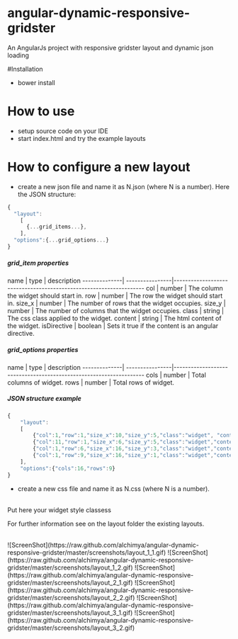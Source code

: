# angular-dynamic-responsive-gridster
An AngularJs project with responsive gridster layout and dynamic json loading

#Installation
- bower install

# How to use
- setup source code on your IDE
- start index.html and try the example layouts

# How to configure a new layout
- create a new json file and name it as N.json (where N is a number). Here the JSON structure:

```javascript
{
  "layout":
    [
      {...grid_items...},
    ],
  "options":{...grid_options...}
}
```

<h5>grid_item properties</h5>
   name       |     type        |   description    
--------------| ----------------|-------------------------------------------------------------------
col           | number          | The column the widget should start in.
row           | number          | The row the widget should start in.
size_x        | number          | The number of rows that the widget occupies.
size_y        | number          | The number of columns that the widget occupies.
class         | string          | The css class applied to the widget.
content       | string          | The html content of the widget.
isDirective   | boolean         | Sets it true if the content is an angular directive.

<h5>grid_options properties</h5>
   name       |     type        |   description    
--------------| ----------------|-------------------------------------------------------------------
cols          | number          | Total columns of widget.
rows          | number          | Total rows of widget.

<h5>JSON structure example</h5>

```javascript
{
    "layout":
    [
        {"col":1,"row":1,"size_x":10,"size_y":5,"class":"widget", "content":"<div>1</div>"},
        {"col":11,"row":1,"size_x":6,"size_y":5,"class":"widget","content":"<div>2</div>"},
        {"col":1,"row":6,"size_x":16,"size_y":3,"class":"widget","content":"<div>3</div>"},
        {"col":1,"row":9,"size_x":16,"size_y":1,"class":"widget","content":"<div>4</div>"}
    ],
    "options":{"cols":16,"rows":9}
}
```

- create a new css file and name it as N.css (where N is a number).
<br/>
Put here your widget style classess


For further information see on the layout folder the existing layouts.

<br/>
![ScreenShot](https://raw.github.com/alchimya/angular-dynamic-responsive-gridster/master/screenshots/layout_1_1.gif)
![ScreenShot](https://raw.github.com/alchimya/angular-dynamic-responsive-gridster/master/screenshots/layout_1_2.gif)
![ScreenShot](https://raw.github.com/alchimya/angular-dynamic-responsive-gridster/master/screenshots/layout_2_1.gif)
![ScreenShot](https://raw.github.com/alchimya/angular-dynamic-responsive-gridster/master/screenshots/layout_2_2.gif)
![ScreenShot](https://raw.github.com/alchimya/angular-dynamic-responsive-gridster/master/screenshots/layout_3_1.gif)
![ScreenShot](https://raw.github.com/alchimya/angular-dynamic-responsive-gridster/master/screenshots/layout_3_2.gif)
